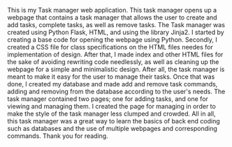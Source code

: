 This is my Task manager web application. This task manager opens up a webpage that contains a task manager that allows the user to create and add tasks,
complete tasks, as well as remove tasks. The Task manager was created using Python Flask, HTML, and using the library Jinja2. I started by creating a base
code for opening the webpage using Python. Secondly, I created a CSS file for class specifications on the HTML files needes for implementation of design.
After that, I made index and other HTML files for the sake of avoiding rewriting code needlessly, as well
as cleaning up the webpage for a simple and minimalistic design. After all, the task manager is meant to make it easy for the user to manage their tasks.
Once that was done, I created my database and made add and remove task commands, adding and removing from the database according to the user's needs.
The task manager contained two pages; one for adding tasks, and one for viewing and managing them. I created the page for managing in order to make the
style of the task manager less clumped and crowded. All in all, this task manager was a great way to learn the basics of back end coding such as databases 
and the use of multiple webpages and corresponding commands. Thank you for reading.
